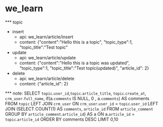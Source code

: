 # we_learn
*** topic
  * insert
    - api: we_learn/article/insert
    - content: {"content":"Hello this is a topic", "topic_type":1, "topic_title":"Test topic"
  * update
    - api: we_learn/article/update
    - content: {"content":"Hello this is a topic was updated", "topic_type":1, "topic_title":"Test topic(updated)", "article_id": 2}
  * delete
    - api: we_learn/article/delete
    - content: {"article_id": 2}

    
    
*** note: 
SELECT `topic`.`user_id`,`topic`.`article_title`, `topic`.`create_at`, `crm_user`.`full_name`, if(a.`comments` IS NULL, 0 , a.`comments`) AS comments FROM `topic` LEFT JOIN `crm_user` ON `crm_user`.`user_id` = `topic`.`user_id` LEFT JOIN (SELECT COUNT(1) AS `comments`, `article_id` FROM `article_comment` GROUP BY `article_comment`.`article_id`) AS a ON a.`article_id` = `topic`.`article_id` ORDER BY comments DESC LIMIT 0,10